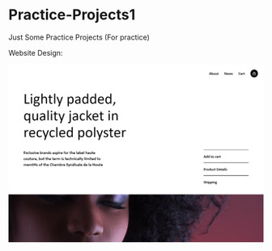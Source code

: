 # Practice-Projects1
Just Some Practice Projects
(For practice)

Website Design:

<img src = "output.png">
